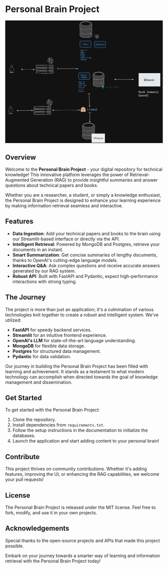 # Personal Brain Project

![Project Architecture](./streamlit/pages/static/project.png)

## Overview
Welcome to the **Personal Brain Project** - your digital repository for technical knowledge! This innovative platform leverages the power of Retrieval-Augmented Generation (RAG) to provide insightful summaries and answer questions about technical papers and books. 

Whether you are a researcher, a student, or simply a knowledge enthusiast, the Personal Brain Project is designed to enhance your learning experience by making information retrieval seamless and interactive.

## Features
- **Data Ingestion**: Add your technical papers and books to the brain using our Streamlit-based interface or directly via the API.
- **Intelligent Retrieval**: Powered by MongoDB and Postgres, retrieve your documents in an instant.
- **Smart Summarization**: Get concise summaries of lengthy documents, thanks to OpenAI's cutting-edge language models.
- **Interactive Q&A**: Ask complex questions and receive accurate answers generated by our RAG system.
- **Robust API**: Built with FastAPI and Pydantic, expect high-performance interactions with strong typing.

## The Journey
The project is more than just an application; it's a culmination of various technologies knit together to create a robust and intelligent system. We've utilized:
- **FastAPI** for speedy backend services.
- **Streamlit** for an intuitive frontend experience.
- **OpenAI's LLM** for state-of-the-art language understanding.
- **MongoDB** for flexible data storage.
- **Postgres** for structured data management.
- **Pydantic** for data validation.

Our journey in building the Personal Brain Project has been filled with learning and achievement. It stands as a testament to what modern technology can accomplish when directed towards the goal of knowledge management and dissemination.

## Get Started
To get started with the Personal Brain Project:
1. Clone the repository.
2. Install dependencies from `requirements.txt`.
3. Follow the setup instructions in the documentation to initialize the databases.
4. Launch the application and start adding content to your personal brain!

## Contribute
This project thrives on community contributions. Whether it's adding features, improving the UI, or enhancing the RAG capabilities, we welcome your pull requests!

## License
The Personal Brain Project is released under the MIT license. Feel free to fork, modify, and use it in your own projects.

## Acknowledgements
Special thanks to the open-source projects and APIs that made this project possible.

Embark on your journey towards a smarter way of learning and information retrieval with the Personal Brain Project today!
